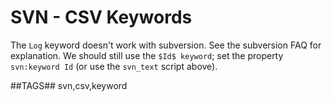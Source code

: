 # SVN - CSV Keywords

The `Log` keyword doesn't work with subversion. See the subversion FAQ
for explanation. We should still use the `$Id$ keyword`;
set the property `svn:keyword Id` (or use the `svn_text` script above).

##TAGS##
svn,csv,keyword